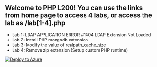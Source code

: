 
## Welcome to PHP L200! You can use the links from home page to access 4 labs, or access the lab as /lab[1-4].php

- Lab 1: LDAP APPLICATION ERROR #1404 LDAP Extension Not Loaded
- Lab 2: Install PHP mongodb extension
- Lab 3: Modify the value of realpath_cache_size
- Lab 4: Remove zip extension (Setup custom PHP runtime)

[![Deploy to Azure](http://azuredeploy.net/deploybutton.png)](https://azuredeploy.net/)

